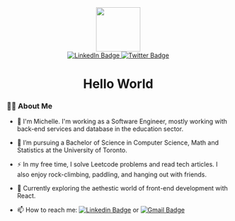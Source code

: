 <div id="header" align="center">
  <img src="https://media.giphy.com/media/6jQgjYWQNxIvlGoDj0/giphy.gif" width="100"/>
</div>
<div id="header" align="center">
  <div id="badges">
    <a href="https://www.linkedin.com/in/michellengnx/">
      <img src="https://img.shields.io/badge/LinkedIn-blue?style=for-the-badge&logo=linkedin&logoColor=white" alt="LinkedIn Badge"/>
    </a>
    <a href="https://twitter.com/michellengnx">
      <img src="https://img.shields.io/badge/Twitter-blue?style=for-the-badge&logo=twitter&logoColor=white" alt="Twitter Badge"/>
    </a>
  </div>
  <img src="https://komarev.com/ghpvc/?username=michellengnx&style=flat-square&color=blue" alt=""/>
  <h1>
  Hello World
<!--   <img src="https://media.giphy.com/media/hvRJCLFzcasrR4ia7z/giphy.gif" width="30px"/> -->
  </h1>
</div>


### :woman_technologist: About Me
- :seedling: I'm Michelle. I'm working as a Software Engineer, mostly working with back-end services and database in the education sector. 

- :school: I’m pursuing a Bachelor of Science in Computer Science, Math and Statistics at the University of Toronto. 

- :zap: In my free time, I solve Leetcode problems and read tech articles. I also enjoy rock-climbing, paddling, and hanging out with friends.

- :telescope: Currently exploring the aethestic world of front-end development with React.

- :mailbox: How to reach me: [![Linkedin Badge](https://img.shields.io/badge/LinkedIn-blue?style=for-the-badge&logo=linkedin&logoColor=white)](https://www.linkedin.com/in/michellengnx/) or [![Gmail Badge](https://img.shields.io/badge/Gmail-red?style=for-the-badge&logo=gmail&logoColor=white)](mailto:michellengnx@gmail.com)





